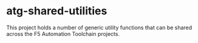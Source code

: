 # atg-shared-utilities

This project holds a number of generic utility functions that can be shared across the F5 Automation Toolchain projects.
